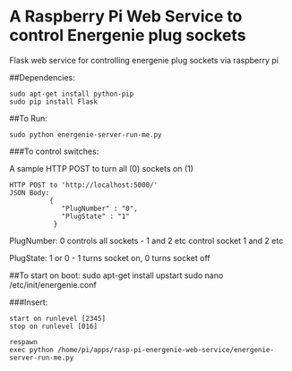 A Raspberry Pi Web Service to control Energenie plug sockets
===========================================================

Flask web service for controlling energenie plug sockets via raspberry pi

##Dependencies:

	sudo apt-get install python-pip
	sudo pip install Flask

##To Run:

    sudo python energenie-server-run-me.py

###To control switches:

A sample HTTP POST to turn all (0) sockets on (1)

    HTTP POST to 'http://localhost:5000/'
    JSON Body:
              {
                 "PlugNumber" : "0",
                 "PlugState" : "1"
               }
 
 
 PlugNumber: 0 controls all sockets - 1 and 2 etc control socket 1 and 2 etc

 PlugState: 1 or 0 - 1 turns socket on, 0 turns socket off

 
##To start on boot:
 	sudo apt-get install upstart
 	sudo nano /etc/init/energenie.conf

###Insert:

 	start on runlevel [2345]
	stop on runlevel [016]

	respawn
	exec python /home/pi/apps/rasp-pi-energenie-web-service/energenie-server-run-me.py


